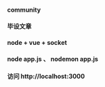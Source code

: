 #### community

#### 毕设文章

#### node + vue + socket
#### node app.js 、  nodemon app.js
#### 访问 http://localhost:3000
